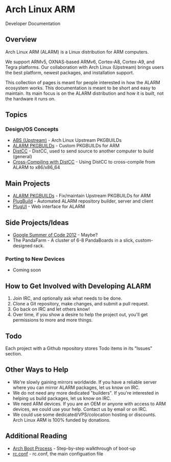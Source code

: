 # Arch Linux ARM #

<div class="meta subtitle">Developer Documentation</div>

## Overview ##
Arch Linux ARM (ALARM) is a Linux distribution for ARM computers.

We support ARMv5, OXNAS-based ARMv6, Cortex-A8, Cortex-A9, and Tegra platforms. Our collaboration with Arch Linux (Upstream) brings users the best platform, newest packages, and installation support.

This collection of pages is meant for people interested in how the ALARM ecosystem works. This documentation is meant to be short and easy to maintain. Its main focus is on the ALARM distribution and how it is built, not the hardware it runs on.

## Topics ##
### Design/OS Concepts ###
* [ABS (Upstream)](https://wiki.archlinux.org/index.php/Arch_Build_System) - Arch Linux Upstream PKGBUILDs
* [ALARM PKGBUILDs](https://github.com/archlinuxarm/PKGBUILDs) - Custom PKGBUILDs for ARM
* [DistCC](#!/concepts/distcc) - DistCC, used to send source to another computer to build (general)
* [Cross-Compiling with DistCC](#!/concepts/cross-compiling) - Using DistCC to cross-compile from ALARM to x86/x86_64

## Main Projects ##
* [ALARM PKGBUILDs](https://github.com/archlinuxarm/PKGBUILDs) - Fix/maintain Upstream PKGBUILDs for ARM
* [PlugBuild](#!/projects/plugbuild) - Automated ALARM repository builder, server and client
* [PlugUI](https://github.com/archlinuxarm/PlugUI) - Web interface for ALARM

## Side Projects/Ideas ##
* [Google Summer of Code 2012](#!/ideas/gsoc) - Maybe?
* The PandaFarm - A cluster of 6-8 PandaBoards in a slick, custom-designed rack.

### Porting to New Devices ###
* Coming soon

## How to Get Involved with Developing ALARM ##
1. Join IRC, and optionally ask what needs to be done.
2. Clone a Git repository, make changes, and submit a pull request.
3. Go back on IRC and let others know!
4. Over time, if you show a desire to help the project out, you'll get permissions to more and more things.


## Todo ##
Each project with a Github repository stores Todo items in its "Issues" section.

## Other Ways to Help ##
* We're slowly gaining mirrors worldwide. If you have a reliable server where you can mirror ALARM packages, let us know on IRC.
* We do not need any more dedicated "builders". If you're interested in helping us build packages, let us know on IRC.
* We need ARM devices. If you are an OEM or anyone with access to ARM devices, we could use your help. Contact us by email or on IRC.
* We could use some dedicated/VPS/colocation hosting or discounts. Arch Linux ARM is 100% funded by donations.

## Additional Reading ##
* [Arch Boot Process](https://wiki.archlinux.org/index.php/Arch_Boot_Process) - Step-by-step walkthrough of boot-up
* [rc.conf](https://wiki.archlinux.org/index.php/Rc.conf) - rc.conf, the main configuation file